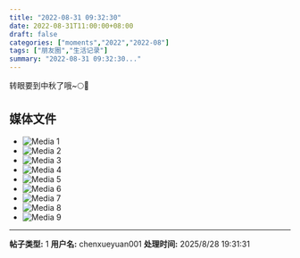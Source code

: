 ```yaml
---
title: "2022-08-31 09:32:30"
date: 2022-08-31T11:00:00+08:00
draft: false
categories: ["moments","2022","2022-08"]
tags: ["朋友圈","生活记录"]
summary: "2022-08-31 09:32:30..."
---
```


转眼要到中秋了哦~🌕🌾

## 媒体文件

- ![Media 1](/Moments/photos/2022-08-31/202208310932300.jpg)
- ![Media 2](/Moments/photos/2022-08-31/202208310932301.jpg)
- ![Media 3](/Moments/photos/2022-08-31/202208310932302.jpg)
- ![Media 4](/Moments/photos/2022-08-31/202208310932303.jpg)
- ![Media 5](/Moments/photos/2022-08-31/202208310932304.jpg)
- ![Media 6](/Moments/photos/2022-08-31/202208310932305.jpg)
- ![Media 7](/Moments/photos/2022-08-31/202208310932306.jpg)
- ![Media 8](/Moments/photos/2022-08-31/202208310932307.jpg)
- ![Media 9](/Moments/photos/2022-08-31/202208310932308.jpg)

---

**帖子类型:** 1
**用户名:** chenxueyuan001
**处理时间:** 2025/8/28 19:31:31